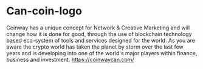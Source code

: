 # Can-coin-logo 


Coinway has a unique concept for Network & Creative Marketing 
and will change how it is done for good, through the use of 
blockchain technology based eco-system of tools and services 
designed for the world. 
As you are aware the crypto world has taken the planet by storm 
over the last few years and is developing into one of the world's 
major players within finance, business and investment.
https://coinwaycan.com/
